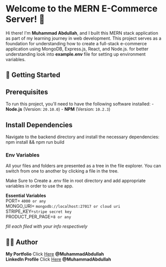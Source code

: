 ﻿# Welcome to the **MERN E-Commerce Server**! 🎉
Hi there! I'm **Muhammad Abdullah**, and I built this MERN stack application as part of my learning journey in web development. This project serves as a foundation for understanding how to create a full-stack e-commerce application using MongoDB, Express.js, React, and Node.js. for better understanding look into **example.env** file for setting up environment variables.

## 🚀 Getting Started
## Prerequisites
To run this project, you'll need to have the following software installed: - **Node.js** (Version: `20.10.0`) - **NPM** (Version: `10.2.3`)

## Install Dependencies 
Navigate to the backend directory and install the necessary dependencies: 
npm install && npm run build

### Env Variables
All your files and folders are presented as a tree in the file explorer. You can switch from one to another by clicking a file in the tree.

Make Sure to Create a .env file in root directory and add appropriate variables in order to use the app.

**Essential Variables**  
PORT=  `4000 or any`  
MONGO_URI=  `mongodb://localhost:27017 or cloud uri`  
STRIPE_KEY=`stripe secret key`  
PRODUCT_PER_PAGE=`8 or any`

_fill each filed with your info respectively_

## 🧑‍💻 Author
[](https://github.com/Programmer-4-life/ecomm-laptop-backend/#author)
**My Portfolio** Click [Here](https://mabdullah-65ae.web.app/)  **@MuhammadAbdullah**  
**LinkedIn Profile** Click [Here](https://www.linkedin.com/in/muhammad-abdullah-cs-enthusiast/)  **@MuhammadAbdullah** 
